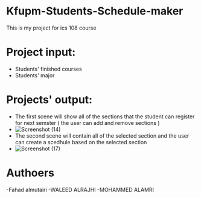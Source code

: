 
# Kfupm-Students-Schedule-maker
This is my project for ics 108 course

# Project input:
- Students' finished courses
- Students' major

# Projects' output: 
- The first scene will show all of the sections that the student can register for next semster ( the user can add and remove sections )
- ![Screenshot (14)](https://user-images.githubusercontent.com/88871860/210149391-3faf6a91-3502-469d-a77a-bc0dd476b528.png)
- The second scene will contain all of the selected section and the user can create a scedhule based on the selected section 
- ![Screenshot (17)](https://user-images.githubusercontent.com/88871860/210149405-8597502e-7ba9-454b-8f8f-bc2d9c1a26ad.png)
# Authoers
-Fahad almutairi
-WALEED ALRAJHI 
-MOHAMMED ALAMRI
